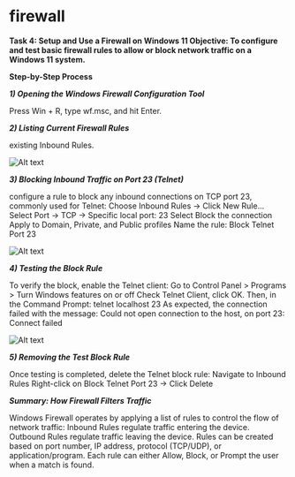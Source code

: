 # firewall

**Task 4: Setup and Use a Firewall on Windows 11
Objective: To configure and test basic firewall rules to allow or block network traffic on a Windows 11 system.**

**Step-by-Step Process**

_**1) Opening the Windows Firewall Configuration Tool**_

Press Win + R, type wf.msc, and hit Enter.

_**2) Listing Current Firewall Rules**_

existing Inbound Rules.

![Alt text](relative/path/to/image.png)

_**3) Blocking Inbound Traffic on Port 23 (Telnet)**_

configure a rule to block any inbound connections on TCP port 23, commonly used for Telnet:
Choose Inbound Rules → Click New Rule...
Select Port → TCP → Specific local port: 23
Select Block the connection
Apply to Domain, Private, and Public profiles
Name the rule: Block Telnet Port 23

![Alt text](relative/path/to/image.png)

_**4) Testing the Block Rule**_

To verify the block, enable the Telnet client:
Go to Control Panel > Programs > Turn Windows features on or off
Check Telnet Client, click OK.
Then, in the Command Prompt:
telnet localhost 23
As expected, the connection failed with the message:
Could not open connection to the host, on port 23: Connect failed

![Alt text](relative/path/to/image.png)

_**5) Removing the Test Block Rule**_

Once testing is completed, delete the Telnet block rule:
Navigate to Inbound Rules
Right-click on Block Telnet Port 23 → Click Delete

_**Summary: How Firewall Filters Traffic**_

Windows Firewall operates by applying a list of rules to control the flow of network traffic:
Inbound Rules regulate traffic entering the device.
Outbound Rules regulate traffic leaving the device.
Rules can be created based on port number, IP address, protocol (TCP/UDP), or application/program.
Each rule can either Allow, Block, or Prompt the user when a match is found.
